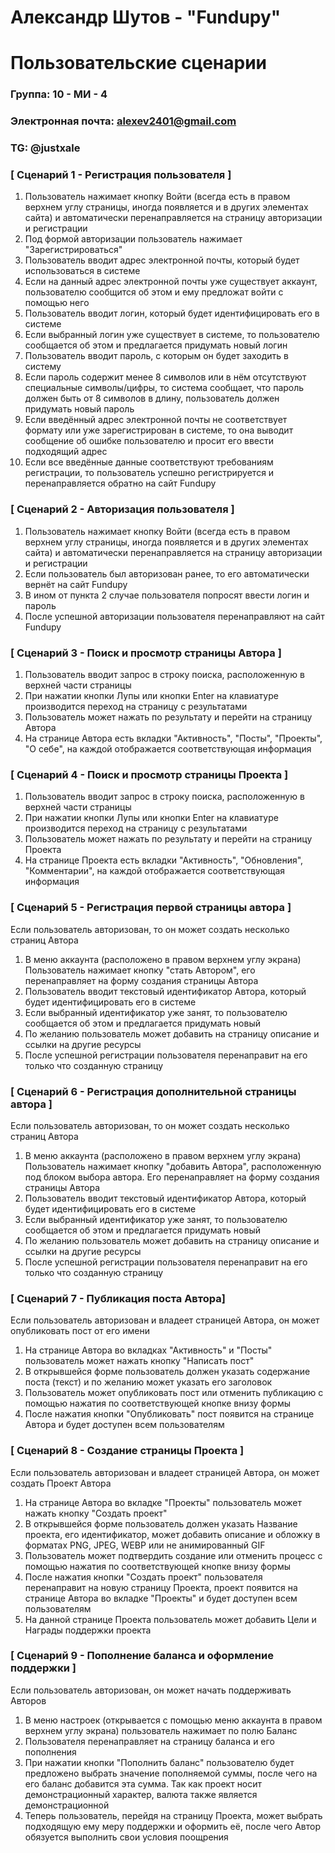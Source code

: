 # Александр Шутов - "Fundupy"
# Пользовательские сценарии

### Группа: 10 - МИ - 4
### Электронная почта: alexev2401@gmail.com
### TG: @justxale


### [ Сценарий 1 - Регистрация пользователя ]
1. Пользователь нажимает кнопку Войти (всегда есть в правом верхнем углу страницы, иногда появляется и в других элементах сайта)
и автоматически перенаправляется на страницу авторизации и регистрации
2. Под формой авторизации пользователь нажимает "Зарегистрироваться"
3. Пользователь вводит адрес электронной почты, который будет использоваться в системе
4. Если на данный адрес электронной почты уже существует аккаунт, пользователю сообщится об этом и ему предложат войти с помощью него
5. Пользователь вводит логин, который будет идентифицировать его в системе
6. Если выбранный логин уже существует в системе, то пользователю сообщается об этом и предлагается придумать новый логин
7. Пользователь вводит пароль, с которым он будет заходить в систему
8. Если пароль содержит менее 8 символов или в нём отсутствуют специальные символы/цифры, то система сообщает, что
пароль должен быть от 8 символов в длину, пользователь должен придумать новый пароль
9. Если введённый адрес электронной почты не соответствует формату или уже зарегистрирован в системе, то она выводит
сообщение об ошибке пользователю и просит его ввести подходящий адрес
10. Если все введённые данные соответствуют требованиям регистрации, то пользователь успешно регистрируется и перенаправляется обратно на сайт Fundupy

### [ Сценарий 2 - Авторизация пользователя ]
1. Пользователь нажимает кнопку Войти (всегда есть в правом верхнем углу страницы, иногда появляется и в других элементах сайта)
и автоматически перенаправляется на страницу авторизации и регистрации
2. Если пользователь был авторизован ранее, то его автоматически вернёт на сайт Fundupy
3. В ином от пункта 2 случае пользователя попросят ввести логин и пароль
4. После успешной авторизации пользователя перенаправляют на сайт Fundupy

### [ Сценарий 3 - Поиск и просмотр страницы Автора ]
1. Пользователь вводит запрос в строку поиска, расположенную в верхней части страницы
2. При нажатии кнопки Лупы или кнопки Enter на клавиатуре производится переход на страницу с результатами
3. Пользователь может нажать по результату и перейти на страницу Автора
4. На странице Автора есть вкладки "Активность", "Посты", "Проекты", "О себе", на каждой отображается соответствующая информация

### [ Сценарий 4 - Поиск и просмотр страницы Проекта ]
1. Пользователь вводит запрос в строку поиска, расположенную в верхней части страницы
2. При нажатии кнопки Лупы или кнопки Enter на клавиатуре производится переход на страницу с результатами
3. Пользователь может нажать по результату и перейти на страницу Проекта
4. На странице Проекта есть вкладки "Активность", "Обновления", "Комментарии", на каждой отображается соответствующая информация

### [ Сценарий 5 - Регистрация первой страницы автора ]
Если пользователь авторизован, то он может создать несколько страниц Автора
1. В меню аккаунта (расположено в правом верхнем углу экрана) Пользователь нажимает кнопку "стать Автором", его перенаправляет
на форму создания страницы Автора
2. Пользователь вводит текстовый идентификатор Автора, который будет идентифицировать его в системе
3. Если выбранный идентификатор уже занят, то пользователю сообщается об этом и предлагается придумать новый
4. По желанию пользователь может добавить на страницу описание и ссылки на другие ресурсы
5. После успешной регистрации пользователя перенаправит на его только что созданную страницу

### [ Сценарий 6 - Регистрация дополнительной страницы автора ]
Если пользователь авторизован, то он может создать несколько страниц Автора
1. В меню аккаунта (расположено в правом верхнем углу экрана) Пользователь нажимает кнопку "добавить Автора",
расположенную под блоком выбора автора. Его перенаправляет на форму создания страницы Автора
2. Пользователь вводит текстовый идентификатор Автора, который будет идентифицировать его в системе
3. Если выбранный идентификатор уже занят, то пользователю сообщается об этом и предлагается придумать новый
4. По желанию пользователь может добавить на страницу описание и ссылки на другие ресурсы
5. После успешной регистрации пользователя перенаправит на его только что созданную страницу

### [ Сценарий 7 - Публикация поста Автора]
Если пользователь авторизован и владеет страницей Автора, он может опубликовать пост от его имени
1. На странице Автора во вкладках "Активность" и "Посты" пользователь может нажать кнопку "Написать пост"
2. В открывшейся форме пользователь должен указать содержание поста (текст) и по желанию может указать его заголовок
3. Пользователь может опубликовать пост или отменить публикацию с помощью нажатия по соответствующей кнопке внизу формы
4. После нажатия кнопки "Опубликовать" пост появится на странице Автора и будет доступен всем пользователям

### [ Сценарий 8 - Создание страницы Проекта ]
Если пользователь авторизован и владеет страницей Автора, он может создать Проект Автора
1. На странице Автора во вкладке "Проекты" пользователь может нажать кнопку "Создать проект"
2. В открывшейся форме пользователь должен указать Название проекта, его идентификатор, может добавить описание и обложку
в форматах PNG, JPEG, WEBP или не анимированный GIF
3. Пользователь может подтвердить создание или отменить процесс с помощью нажатия по соответствующей кнопке внизу формы
4. После нажатия кнопки "Создать проект" пользователя перенаправит на новую страницу Проекта, проект появится на странице Автора 
во вкладке "Проекты" и будет доступен всем пользователям
5. На данной странице Проекта пользователь может добавить Цели и Награды поддержки проекта

### [ Сценарий 9 - Пополнение баланса и оформление поддержки ]
Если пользователь авторизован, он может начать поддерживать Авторов
1. В меню настроек (открывается с помощью меню аккаунта в правом верхнем углу экрана) пользователь нажимает по полю Баланс
2. Пользователя перенаправляет на страницу баланса и его пополнения
3. При нажатии кнопки "Пополнить баланс" пользователю будет предложено выбрать значение пополняемой суммы, после чего на его баланс добавится эта сумма.
Так как проект носит демонстрационный характер, валюта также является демонстрационной
4. Теперь пользователь, перейдя на страницу Проекта, может выбрать подходящую ему меру поддержки и оформить её, после
чего Автор обязуется выполнить свои условия поощрения